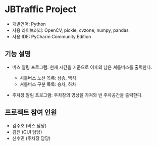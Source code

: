 # JBTraffic Project

- 개발언어: Python
- 사용 라이브러리: OpenCV, pickle, cvzone, numpy, pandas
- 사용 IDE: PyCharm Community Edition

## 기능 설명

- 버스 알림 프로그램: 현재 시간을 기준으로 이후의 남은 셔틀버스를 출력한다.

  - 셔틀버스 노선 목록: 삼송, 백석
  - 셔틀버스 구분 목록: 승차, 하차

- 주차장 알림 프로그램: 주차장의 영상을 가져와 빈 주차공간을 출력한다.

## 프로젝트 참여 인원

- 김주호 (버스 담당)
- 김진 (GUI 담당)
- 신수민 (주차장 담당)
